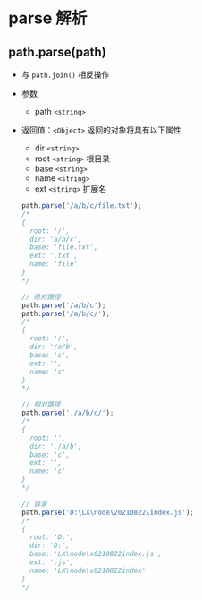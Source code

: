 # parse 解析

## path.parse(path)

+ 与 `path.join()` 相反操作

+ 参数
  + path `<string>`

+ 返回值：`<Object>` 返回的对象将具有以下属性
  + dir `<string>`
  + root `<string>` 根目录
  + base `<string>`
  + name `<string>`
  + ext `<string>` 扩展名

  ```javascript
  path.parse('/a/b/c/file.txt');
  /*
  {
    root: '/',
    dir: 'a/b/c',
    base: 'file.txt',
    ext: '.txt',
    name: 'file'
  }
  */
  ```

  ```javascript
  // 绝对路径
  path.parse('/a/b/c');
  path.parse('/a/b/c/');
  /*
  {
    root: '/',
    dir: '/a/b',
    base: 'c',
    ext: '',
    name: 'c'
  }
  */
  ```

  ```javascript
  // 相对路径
  path.parse('./a/b/c/');
  /*
  {
    root: '',
    dir: './a/b',
    base: 'c',
    ext: '',
    name: 'c'
  }
  */
  ```

  ```javascript
  // 目录
  path.parse('D:\LX\node\20210822\index.js');
  /*
  {
    root: 'D:',
    dir: 'D:',
    base: 'LX\node\x8210822index.js',
    ext: '.js',
    name: 'LX\node\x8210822index'
  }
  */
  ```
